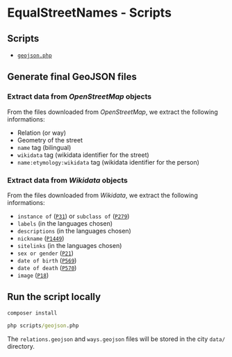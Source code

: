 # EqualStreetNames - Scripts

## Scripts

- [`geojson.php`](../../process/scripts/geojson.php)

## Generate final GeoJSON files

### Extract data from _OpenStreetMap_ objects

From the files downloaded from _OpenStreetMap_, we extract the following informations:

- Relation (or way)
- Geometry of the street
- `name` tag (bilingual)
- `wikidata` tag (wikidata identifier for the street)
- `name:etymology:wikidata` tag (wikidata identifier for the person)

### Extract data from _Wikidata_ objects

From the files downloaded from _Wikidata_, we extract the following informations:

- `instance of` ([`P31`](https://www.wikidata.org/wiki/Property:P31)) or `subclass of` ([`P279`](https://www.wikidata.org/wiki/Property:P279))
- `labels` (in the languages chosen)
- `descriptions` (in the languages chosen)
- `nickname` ([`P1449`](https://www.wikidata.org/wiki/Property:P1449))
- `sitelinks` (in the languages chosen)
- `sex or gender` ([`P21`](https://www.wikidata.org/wiki/Property:P21))
- `date of birth` ([`P569`](https://www.wikidata.org/wiki/Property:P569))
- `date of death` ([`P570`](https://www.wikidata.org/wiki/Property:P570))
- `image` ([`P18`](https://www.wikidata.org/wiki/Property:P18))

## Run the script locally

```cmd
composer install

php scripts/geojson.php
```

The `relations.geojson` and `ways.geojson` files will be stored in the city `data/` directory.
